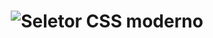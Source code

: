 <h1 align="center">
    <img alt="Seletor CSS moderno" title="Seletor CSS moderno" src="./[thumbnail.jpg](https://github.com/eltonsantosdev/reels/css/seletor/is/thumbnail.jpg)"/>
</h1>
